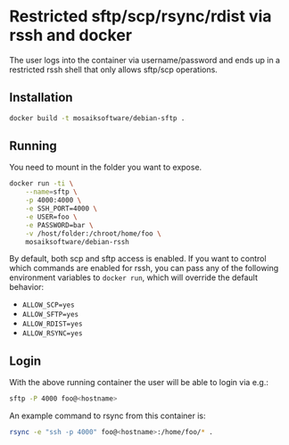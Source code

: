 # Restricted sftp/scp/rsync/rdist via rssh and docker

The user logs into the container via username/password and ends up
in a restricted rssh shell that only allows sftp/scp operations.

## Installation

```sh
docker build -t mosaiksoftware/debian-sftp .
```

## Running

You need to mount in the folder you want to expose.

```sh
docker run -ti \
	--name=sftp \
	-p 4000:4000 \
	-e SSH_PORT=4000 \
	-e USER=foo \
	-e PASSWORD=bar \
	-v /host/folder:/chroot/home/foo \
	mosaiksoftware/debian-rssh
```

By default, both scp and sftp access is enabled. If you want to control
which commands are enabled for rssh, you can pass any of the following
environment variables to `docker run`, which will override the default
behavior:

* `ALLOW_SCP=yes`
* `ALLOW_SFTP=yes`
* `ALLOW_RDIST=yes`
* `ALLOW_RSYNC=yes`

## Login

With the above running container the user will be able to login via e.g.:

```sh
sftp -P 4000 foo@<hostname>
```

An example command to rsync from this container is:

```sh
rsync -e "ssh -p 4000" foo@<hostname>:/home/foo/* .
```

